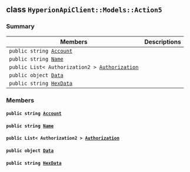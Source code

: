 ## class `HyperionApiClient::Models::Action5` 

### Summary

 Members                        | Descriptions                                
--------------------------------|---------------------------------------------
`public string `[`Account`](#class_hyperion_api_client_1_1_models_1_1_action5_1a8edb7e614aa530a58c647d8d273b1d8b) | 
`public string `[`Name`](#class_hyperion_api_client_1_1_models_1_1_action5_1a7ee9065718e6628dc7791b756fa6c0f9) | 
`public List< Authorization2 > `[`Authorization`](#class_hyperion_api_client_1_1_models_1_1_action5_1a837b989bd08dbb09b16e1dc718bfa256) | 
`public object `[`Data`](#class_hyperion_api_client_1_1_models_1_1_action5_1a248bfced8a2a84c147f9b20efe3e669a) | 
`public string `[`HexData`](#class_hyperion_api_client_1_1_models_1_1_action5_1ad26c043ddf7d03d8062926dbca1f973c) | 

### Members

#### `public string `[`Account`](#class_hyperion_api_client_1_1_models_1_1_action5_1a8edb7e614aa530a58c647d8d273b1d8b) 

#### `public string `[`Name`](#class_hyperion_api_client_1_1_models_1_1_action5_1a7ee9065718e6628dc7791b756fa6c0f9) 

#### `public List< Authorization2 > `[`Authorization`](#class_hyperion_api_client_1_1_models_1_1_action5_1a837b989bd08dbb09b16e1dc718bfa256) 

#### `public object `[`Data`](#class_hyperion_api_client_1_1_models_1_1_action5_1a248bfced8a2a84c147f9b20efe3e669a) 

#### `public string `[`HexData`](#class_hyperion_api_client_1_1_models_1_1_action5_1ad26c043ddf7d03d8062926dbca1f973c) 

